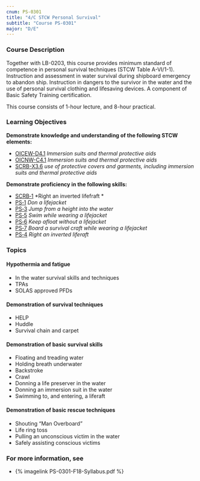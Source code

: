 ```yaml
---
cnum: PS-0301
title: "4/C STCW Personal Survival"
subtitle: "Course PS-0301"
major: "D/E"
---
```

### Course Description

Together with LB-0203, this course provides minimum standard of competence in personal survival techniques (STCW Table A-VI/1-1). Instruction and assessment in water survival during shipboard emergency to abandon ship. Instruction in dangers to the survivor in the water and the use of personal survival clothing and lifesaving devices. A component of Basic Safety Training certification.

This course consists of 1-hour lecture, and 8-hour practical.


### Learning Objectives

**Demonstrate knowledge and understanding of the following STCW elements:**

* [OICEW-D4.1]({{site.baseurl}}/tables/31.html#OICEW-D4.1) *Immersion suits and thermal protective aids*
* [OICNW-C4.1]({{site.baseurl}}/tables/21.html#OICNW-C4.1) *Immersion suits and thermal protective aids*
* [SCRB-X3.6]({{site.baseurl}}/tables/621.html#SCRB-X3.6) *use of protective covers and garments, including immersion suits and thermal protective aids*

**Demonstrate proficiency in the following skills:**

* [SCRB‑1]( {{site.baseurl}}/assessments/Common/SCRB-1) *Right an inverted lifefraft *
* [PS‑1]( {{site.baseurl}}/assessments/Common/PS-1) *Don a lifejacket*
* [PS‑3]( {{site.baseurl}}/assessments/Common/PS-3) *Jump from a height into the water*
* [PS‑5]( {{site.baseurl}}/assessments/Common/PS-5) *Swim while wearing a lifejacket*
* [PS‑6]( {{site.baseurl}}/assessments/Common/PS-6) *Keep afloat without a lifejacket*
* [PS‑7]( {{site.baseurl}}/assessments/Common/PS-7) *Board a survival craft while wearing a lifejacket*
* [PS‑4]( {{site.baseurl}}/assessments/Common/PS-4) *Right an inverted liferaft*

### Topics

#### Hypothermia and fatigue

* In the water survival skills and techniques
* TPAs  
* SOLAS approved PFDs

#### Demonstration of survival techniques

* HELP
* Huddle
* Survival chain and carpet 

#### Demonstration of basic survival skills

* Floating and treading water
* Holding breath underwater 
* Backstroke 
* Crawl
* Donning a life preserver in the water
* Donning an immersion suit in the water 
* Swimming to, and entering, a liferaft 


#### Demonstration of basic rescue techniques

* Shouting “Man Overboard”
* Life ring toss 
* Pulling an unconscious victim in the water
* Safely assisting conscious victims 



### For more information, see 

* {% imagelink PS-0301-F18-Syllabus.pdf %} 



